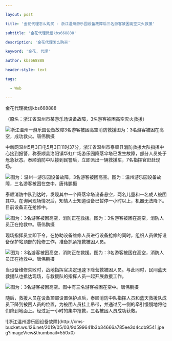 ---
layout: post
title: '金花代理怎么购买 - 浙江温州游乐园设备故障后三名游客被困高空灭火救援'
subtitle: '金花代理微信kbs668888'
description: '金花代理怎么购买'
keyword: '金花, 代理'
author: kbs668888
header-style: text
tags:
  - Web
---
金花代理微信kbs668888

（原名：浙江省温州市某游乐场设备故障，3名游客被困高空灭火救援）

![浙江温州一游乐园设备故障3名游客被困高空消防救援](http://crawl.ws.126.net/683f5f76f900b8594abe1574215b0a61.jpg)图为：3名游客被困在高空，成功救火。唐伟鹏摄

中新网温州5月3日电5月3日11时37分，浙江省温州市泰顺县消防救援大队指挥中心接到报警，称泰顺县洛阳镇华虹广场游乐园降落伞塔已发生故障，部分人员处于危急状态。泰顺消防中队接到民警后，立即派出一辆救援车，7名指挥官赶赴现场。

![图为：温州一游乐园设备故障，3名游客被困高空。](http://crawl.ws.126.net/00595f35175a39b0bc0153ec28779289.jpg)图为：温州游乐园设备故障，三名游客被困在空中。唐伟鹏摄

泰顺消防中队到达时，发现其中一个降落伞塔设备悬空，两名儿童和一名成人被困其中。在询问现场情况后，知情人士知道设备已暂停一小时以上，机器无法降下。目前设备正在抢修中。

![图为：3名游客被困高空，消防正在救援。](http://crawl.ws.126.net/8d05e0684aae127d7938bac1eb5ccf50.jpg)图为：3名游客被困在高空，消防人员正在抢救中。唐伟鹏摄

现场指挥员立即下令，在协助设备维修人员进行设备抢修的同时，组织人员做好设备保护站顶部的抢修工作，准备抓紧抢救被困人员。

![图为：3名游客被困高空，消防正在救援。](http://crawl.ws.126.net/8ff07d0d1ac6cf2a465fb7061899cfb8.jpg)图为：3名游客被困在高空，消防人员正在抢救中。唐伟鹏摄

当设备维修失败时，战地指挥官决定迅速下降营救被困人员。与此同时，民间蓝天救援队也抵达现场，与救援队的指挥人员一起开展救援工作。

![图为：3名游客被困高空。](http://crawl.ws.126.net/a569b799686f1e285b4c2ab4bc749889.jpg)图中有三名游客被困在空中。唐伟鹏摄

随后，救援人员在设备顶部设置保护点后，泰顺消防中队指挥人员和蓝天救援队成员下降到被困人员的位置，为被困人员挂上吊带，并通过另一侧的牵引慢慢地将他们降到地面上。经过近一小时的集中抢救，三名被困人员成功获救。

![浙江温州游乐园设备故障](http://cms-
bucket.ws.126.net/2019/05/03/9d599641b3b34666a785ee3d4cdb9541.jpeg?imageView&thumbnail=550x0)  

